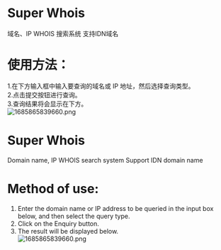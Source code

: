 # Super Whois
域名、IP WHOIS 搜索系统 
支持IDN域名

# 使用方法：
1.在下方输入框中输入要查询的域名或 IP 地址，然后选择查询类型。  
2.点击提交按钮进行查询。  
3.查询结果将会显示在下方。  
![1685865839660.png](https://cdn.807070.xyz/img/new/2023/06/04/647c457240a57.png)


    
# Super Whois
Domain name, IP WHOIS search system
Support IDN domain name

# Method of use: 
1. Enter the domain name or IP address to be queried in the input box below, and then select the query type.  
2. Click on the Enquiry button.
3. The result will be displayed below.  
![1685865839660.png](https://cdn.807070.xyz/img/new/2023/06/04/647c457240a57.png)


